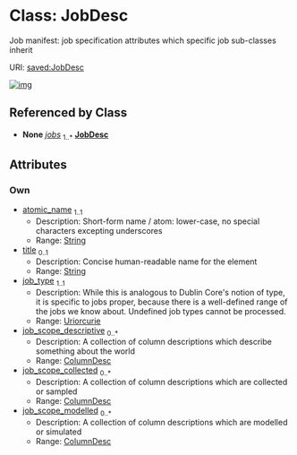 
# Class: JobDesc


Job manifest: job specification attributes which specific job sub-classes inherit

URI: [saved:JobDesc](http://marine.gov.scot/metadata/saved/schema/JobDesc)


[![img](https://yuml.me/diagram/nofunky;dir:TB/class/[ColumnDesc]<job_scope_modelled%200..*-++[JobDesc&#124;atomic_name:string;title:string%20%3F;job_type:uriorcurie],[ColumnDesc]<job_scope_collected%200..*-++[JobDesc],[ColumnDesc]<job_scope_descriptive%200..*-++[JobDesc],[ManifestDesc]++-%20jobs%201..*>[JobDesc],[ManifestDesc],[ColumnDesc])](https://yuml.me/diagram/nofunky;dir:TB/class/[ColumnDesc]<job_scope_modelled%200..*-++[JobDesc&#124;atomic_name:string;title:string%20%3F;job_type:uriorcurie],[ColumnDesc]<job_scope_collected%200..*-++[JobDesc],[ColumnDesc]<job_scope_descriptive%200..*-++[JobDesc],[ManifestDesc]++-%20jobs%201..*>[JobDesc],[ManifestDesc],[ColumnDesc])

## Referenced by Class

 *  **None** *[jobs](jobs.md)*  <sub>1..\*</sub>  **[JobDesc](JobDesc.md)**

## Attributes


### Own

 * [atomic_name](atomic_name.md)  <sub>1..1</sub>
     * Description: Short-form name / atom: lower-case, no special characters excepting underscores
     * Range: [String](types/String.md)
 * [title](title.md)  <sub>0..1</sub>
     * Description: Concise human-readable name for the element
     * Range: [String](types/String.md)
 * [job_type](job_type.md)  <sub>1..1</sub>
     * Description: While this is analogous to Dublin Core's notion of type, it is specific to jobs proper, because there is a well-defined range of the jobs we know about. Undefined job types cannot be processed.
     * Range: [Uriorcurie](types/Uriorcurie.md)
 * [job_scope_descriptive](job_scope_descriptive.md)  <sub>0..\*</sub>
     * Description: A collection of column descriptions which describe something about the world
     * Range: [ColumnDesc](ColumnDesc.md)
 * [job_scope_collected](job_scope_collected.md)  <sub>0..\*</sub>
     * Description: A collection of column descriptions which are collected or sampled
     * Range: [ColumnDesc](ColumnDesc.md)
 * [job_scope_modelled](job_scope_modelled.md)  <sub>0..\*</sub>
     * Description: A collection of column descriptions which are modelled or simulated
     * Range: [ColumnDesc](ColumnDesc.md)
